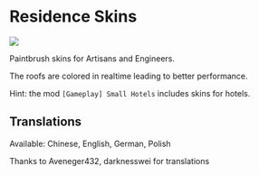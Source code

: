 # Residence Skins

![](./banner.png)

Paintbrush skins for Artisans and Engineers.

The roofs are colored in realtime leading to better performance.

Hint: the mod `[Gameplay] Small Hotels` includes
skins for hotels.

## Translations

Available: Chinese, English, German, Polish

Thanks to Aveneger432, darknesswei for translations

